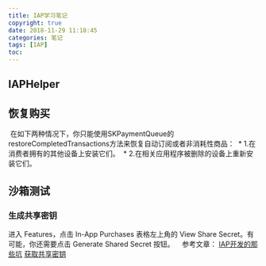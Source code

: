 ```yaml
---
title: IAP学习笔记
copyright: true
date: 2018-11-29 11:18:45
categories: 笔记
tags: [IAP]
toc:
---
```


## IAPHelper
<!--more-->

## 恢复购买
 在如下两种情况下，你只能使用SKPaymentQueue的restoreCompletedTransactions方法来恢复自动订阅或者非消耗性商品：
 * 1.在消费者拥有的其他设备上安装它们。
 * 2.在相关应用程序被删除的设备上重新安装它们。
 
## 沙箱测试
### 生成共享密钥
进入 Features，点击 In-App Purchases 表格左上角的 View Share Secret。有可能，你还需要点击 Generate Shared Secret 按钮。
  
参考文章：
[IAP开发的那些坑](https://www.jianshu.com/p/ebdeea271352)
[获取共享密钥](https://blog.csdn.net/kmyhy/article/details/75489241)
